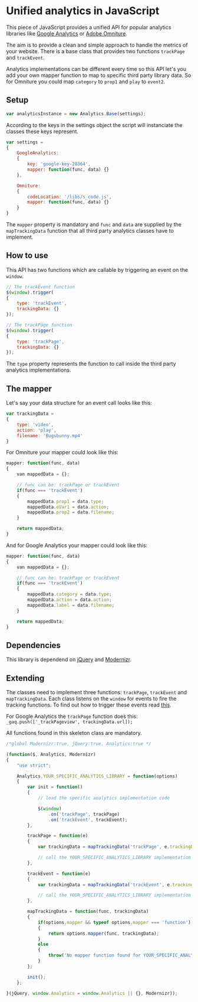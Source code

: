 Unified analytics in JavaScript
===============================

This piece of JavaScript provides a unified API for popular analytics
libraries like [Google Analytics](http://www.google.com/analytics/ "Google Analytics") 
or [Adobe Omniture](http://www.omniture.com/en/ "Adobe Omniture").

The aim is to provide a clean and simple approach to handle the metrics of your website.
There is a base class that provides two functions `trackPage` and `trackEvent`.

Analytics implementations can be different every time so this API let's
you add your own mapper function to map to specific third
party library data. So for Omniture you could map `category` to `prop1`
and `play` to `event2`. 



Setup
-----

```javascript
var analyticsInstance = new Analytics.Base(settings);
```

According to the keys in the settings object the script will instanciate
the classes these keys represent.

```javascript
var settings =
{
    GoogleAnalytics:
    {
        key: 'google-key-28364',
        mapper: function(func, data) {}
    },

    Omniture:
    {
        codeLocation: '/libs/s_code.js',
        mapper: function(func, data) {}
    }
}
```

The `mapper` property is mandatory and `func` and `data` are supplied by
the `mapTrackingData` function that all third party analytics classes
have to implement.

How to use
----------

This API has two functions which are callable by triggering an event on
the `window`.

```javascript
// The trackEvent function
$(window).trigger(
{
    type: 'trackEvent',
    trackingData: {}
});

// The trackPage function
$(window).trigger(
{
    type: 'trackPage',
    trackingData: {}
});
```

The `type` property represents the function to call inside the third
party analytics implementations.

The mapper
----------

Let's say your data structure for an event call looks like this:

```javascript
var trackingData =
{
    type: 'video',
    action: 'play',
    filename: 'Bugsbunny.mp4'
}
```

For Omniture your mapper could look like this:

```javascript
mapper: function(func, data)
{
    van mappedData = {};

    // func can be: trackPage or trackEvent
    if(func === 'trackEvent')
    {
        mappedData.prop1 = data.type;
        mappedData.eVar1 = data.action;
        mappedData.prop2 = data.filename;
    }

    return mappedData;
}
```

And for Google Analytics your mapper could look like this:

```javascript
mapper: function(func, data)
{
    van mappedData = {};

    // func can be: trackPage or trackEvent
    if(func === 'trackEvent')
    {
        mappedData.category = data.type;
        mappedData.action = data.action;
        mappedData.label = data.filename;
    }

    return mappedData;
}
```

Dependencies
------------

This library is dependend on [jQuery](http://jquery.com) and
[Modernizr](http://modernizr.com).

Extending
---------

The classes need to implement three functions: `trackPage`, `trackEvent`
and `mapTrackingData`. Each class listens on the `window` for events to
fire the tracking functions. To find out how to trigger these events
read [this](#how_to_use).

For Google Analytics the `trackPage` function does this:
`_gaq.push(['_trackPageview', trackingData.url]);`

All functions found in this skeleton class are mandatory.

```javascript
/*global Modernizr:true, jQuery:true, Analytics:true */

(function($, Analytics, Modernizr)
{
    "use strict";

    Analytics.YOUR_SPECIFIC_ANALYTICS_LIBRARY = function(options)
    {
        var init = function()
        {
            // load the specific analytics implementation code

            $(window)
                .on('trackPage', trackPage)
                .on('trackEvent', trackEvent);
        },

        trackPage = function(e)
        {
            var trackingData = mapTrackingData('trackPage', e.trackingData);

            // call the YOUR_SPECIFIC_ANALYTICS_LIBRARY implementation code here
        },

        trackEvent = function(e)
        {
            var trackingData = mapTrackingData('trackEvent', e.trackingData);

            // call the YOUR_SPECIFIC_ANALYTICS_LIBRARY implementation code here
        },

        mapTrackingData = function(func, trackingData)
        {
            if(options.mapper && typeof options.mapper === 'function')
            {
                return options.mapper(func, trackingData);
            }
            else
            {
                throw('No mapper function found for YOUR_SPECIFIC_ANALYTICS_LIBRARY.');
            }
        };

        init();
    };

}(jQuery, window.Analytics = window.Analytics || {}, Modernizr));
```